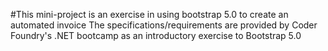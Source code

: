 #This mini-project is an exercise in using bootstrap 5.0 to create an automated invoice
The specifications/requirements are provided by Coder Foundry's .NET bootcamp as an introductory 
exercise to Bootstrap 5.0
